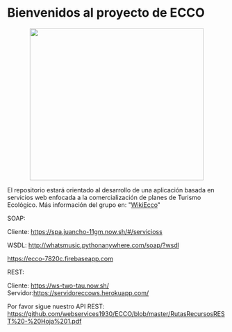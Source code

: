 # Bienvenidos al proyecto de ECCO
<p align="center">

  <img src="https://camo.githubusercontent.com/7236f261f2a9e31cfda0679a1054fa4f729318f0/68747470733a2f2f692e6962622e636f2f534b746a434e6b2f4c6f676f2e706e67" width="400" height="350">
</p>

El repositorio estará orientado al desarrollo de una aplicación basada en servicios web enfocada a la comercialización de planes de Turismo Ecológico. Más información del grupo en: "[WikiEcco](https://github.com/webservices1930/ECCO/wiki)"

SOAP:

Cliente: https://spa.juancho-11gm.now.sh/#/servicioss

WSDL: http://whatsmusic.pythonanywhere.com/soap/?wsdl

https://ecco-7820c.firebaseapp.com


REST:

Cliente: https://ws-two-tau.now.sh/
Servidor:https://servidoreccows.herokuapp.com/

Por favor sigue nuestro API REST: https://github.com/webservices1930/ECCO/blob/master/RutasRecursosREST%20-%20Hoja%201.pdf
